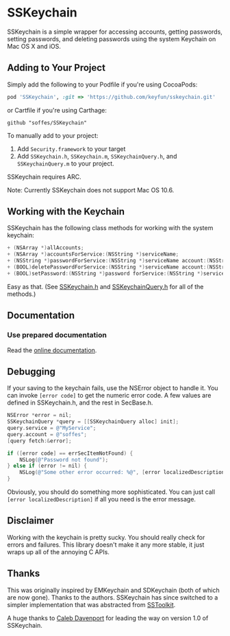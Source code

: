 # SSKeychain

SSKeychain is a simple wrapper for accessing accounts, getting passwords, setting passwords, and deleting passwords using the system Keychain on Mac OS X and iOS.

## Adding to Your Project

Simply add the following to your Podfile if you're using CocoaPods:

``` ruby
pod 'SSKeychain', :git => 'https://github.com/keyfun/sskeychain.git'
```

or Cartfile if you're using Carthage:

```
github "soffes/SSKeychain"
```

To manually add to your project:

1. Add `Security.framework` to your target
2. Add `SSKeychain.h`, `SSKeychain.m`, `SSKeychainQuery.h`, and `SSKeychainQuery.m` to your project.

SSKeychain requires ARC.

Note: Currently SSKeychain does not support Mac OS 10.6.

## Working with the Keychain

SSKeychain has the following class methods for working with the system keychain:

```objective-c
+ (NSArray *)allAccounts;
+ (NSArray *)accountsForService:(NSString *)serviceName;
+ (NSString *)passwordForService:(NSString *)serviceName account:(NSString *)account;
+ (BOOL)deletePasswordForService:(NSString *)serviceName account:(NSString *)account;
+ (BOOL)setPassword:(NSString *)password forService:(NSString *)serviceName account:(NSString *)account;
```

Easy as that. (See [SSKeychain.h](https://github.com/soffes/sskeychain/blob/master/SSKeychain/SSKeychain.h) and [SSKeychainQuery.h](https://github.com/soffes/sskeychain/blob/master/SSKeychain/SSKeychainQuery.h) for all of the methods.)

## Documentation

### Use prepared documentation

Read the [online documentation](http://cocoadocs.org/docsets/SSKeychain).

## Debugging

If your saving to the keychain fails, use the NSError object to handle it. You can invoke `[error code]` to get the numeric error code. A few values are defined in SSKeychain.h, and the rest in SecBase.h.

```objective-c
NSError *error = nil;
SSKeychainQuery *query = [[SSKeychainQuery alloc] init];
query.service = @"MyService";
query.account = @"soffes";
[query fetch:&error];

if ([error code] == errSecItemNotFound) {
    NSLog(@"Password not found");
} else if (error != nil) {
	NSLog(@"Some other error occurred: %@", [error localizedDescription]);
}
```

Obviously, you should do something more sophisticated. You can just call `[error localizedDescription]` if all you need is the error message.

## Disclaimer

Working with the keychain is pretty sucky. You should really check for errors and failures. This library doesn't make it any more stable, it just wraps up all of the annoying C APIs.


## Thanks

This was originally inspired by EMKeychain and SDKeychain (both of which are now gone). Thanks to the authors. SSKeychain has since switched to a simpler implementation that was abstracted from [SSToolkit](http://sstoolk.it).

A huge thanks to [Caleb Davenport](https://github.com/calebd) for leading the way on version 1.0 of SSKeychain.
